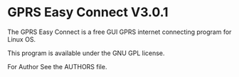 #    GPRS Easy Connect V3.0.1 


The GPRS Easy Connect is a free GUI GPRS internet connecting program
for Linux OS.

This program is available under the GNU GPL license.

For Author See the AUTHORS file.

